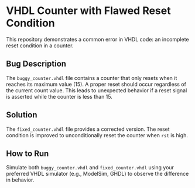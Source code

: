 # VHDL Counter with Flawed Reset Condition

This repository demonstrates a common error in VHDL code: an incomplete reset condition in a counter.

## Bug Description

The `buggy_counter.vhdl` file contains a counter that only resets when it reaches its maximum value (15).  A proper reset should occur regardless of the current count value.  This leads to unexpected behavior if a reset signal is asserted while the counter is less than 15.

## Solution

The `fixed_counter.vhdl` file provides a corrected version. The reset condition is improved to unconditionally reset the counter when `rst` is high. 

## How to Run

Simulate both `buggy_counter.vhdl` and `fixed_counter.vhdl` using your preferred VHDL simulator (e.g., ModelSim, GHDL) to observe the difference in behavior.